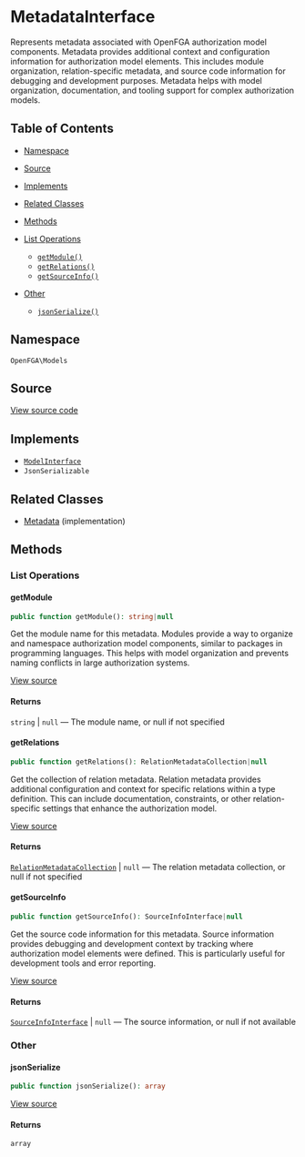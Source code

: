 # MetadataInterface

Represents metadata associated with OpenFGA authorization model components. Metadata provides additional context and configuration information for authorization model elements. This includes module organization, relation-specific metadata, and source code information for debugging and development purposes. Metadata helps with model organization, documentation, and tooling support for complex authorization models.

## Table of Contents

* [Namespace](#namespace)
* [Source](#source)
* [Implements](#implements)
* [Related Classes](#related-classes)
* [Methods](#methods)

* [List Operations](#list-operations)
    * [`getModule()`](#getmodule)
    * [`getRelations()`](#getrelations)
    * [`getSourceInfo()`](#getsourceinfo)
* [Other](#other)
    * [`jsonSerialize()`](#jsonserialize)

## Namespace

`OpenFGA\Models`

## Source

[View source code](https://github.com/evansims/openfga-php/blob/main/src/Models/MetadataInterface.php)

## Implements

* [`ModelInterface`](ModelInterface.md)
* `JsonSerializable`

## Related Classes

* [Metadata](Models/Metadata.md) (implementation)

## Methods

### List Operations

#### getModule

```php
public function getModule(): string|null

```

Get the module name for this metadata. Modules provide a way to organize and namespace authorization model components, similar to packages in programming languages. This helps with model organization and prevents naming conflicts in large authorization systems.

[View source](https://github.com/evansims/openfga-php/blob/main/src/Models/MetadataInterface.php#L33)

#### Returns

`string` &#124; `null` — The module name, or null if not specified

#### getRelations

```php
public function getRelations(): RelationMetadataCollection|null

```

Get the collection of relation metadata. Relation metadata provides additional configuration and context for specific relations within a type definition. This can include documentation, constraints, or other relation-specific settings that enhance the authorization model.

[View source](https://github.com/evansims/openfga-php/blob/main/src/Models/MetadataInterface.php#L45)

#### Returns

[`RelationMetadataCollection`](Models/Collections/RelationMetadataCollection.md) &#124; `null` — The relation metadata collection, or null if not specified

#### getSourceInfo

```php
public function getSourceInfo(): SourceInfoInterface|null

```

Get the source code information for this metadata. Source information provides debugging and development context by tracking where authorization model elements were defined. This is particularly useful for development tools and error reporting.

[View source](https://github.com/evansims/openfga-php/blob/main/src/Models/MetadataInterface.php#L56)

#### Returns

[`SourceInfoInterface`](SourceInfoInterface.md) &#124; `null` — The source information, or null if not available

### Other

#### jsonSerialize

```php
public function jsonSerialize(): array

```

[View source](https://github.com/evansims/openfga-php/blob/main/src/Models/MetadataInterface.php#L62)

#### Returns

`array`
